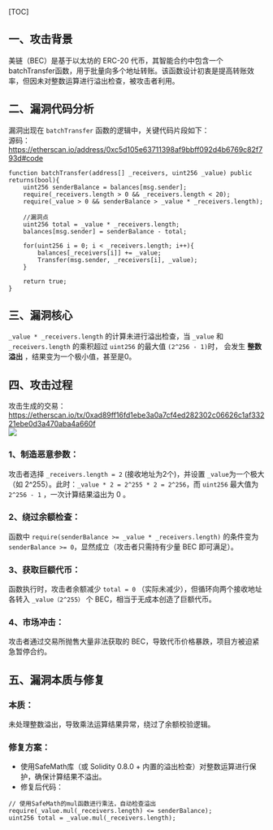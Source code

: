 [TOC]  


## 一、攻击背景  
美链（BEC）是基于以太坊的 ERC-20 代币，其智能合约中包含一个batchTransfer函数，用于批量向多个地址转账。该函数设计初衷是提高转账效率，但因未对整数运算进行溢出检查，被攻击者利用。
	
## 二、漏洞代码分析  
漏洞出现在 ``batchTransfer`` 函数的逻辑中，关键代码片段如下：   
源码：https://etherscan.io/address/0xc5d105e63711398af9bbff092d4b6769c82f793d#code  
```solidity
function batchTransfer(address[] _receivers, uint256 _value) public returns(bool){
	uint256 senderBalance = balances[msg.sender];
	require(_receivers.length > 0 && _receivers.length < 20);
	require(_value > 0 && senderBalance > _value * _receivers.length); 
	
	//漏洞点
	uint256 total = _value * _receivers.length;
	balances[msg.sender] = senderBalance - total;
	
	for(uint256 i = 0; i < _receivers.length; i++){
		balances[_receivers[i]] += _value;
		Transfer(msg.sender, _receivers[i], _value);
	}
	
	return true;
}
```	
	
## 三、漏洞核心	
``_value * _receivers.length`` 的计算未进行溢出检查，当 ``_value`` 和 ``_receivers.length`` 的乘积超过 ``uint256`` 的最大值 ``(2^256 - 1)``时， 会发生 **整数溢出** ，结果变为一个极小值，甚至是0。  
	
## 四、攻击过程  
攻击生成的交易：https://etherscan.io/tx/0xad89ff16fd1ebe3a0a7cf4ed282302c06626c1af33221ebe0d3a470aba4a660f  
<image src="https://github.com/BruceCoins/Pizza369/blob/main/0x0011%20safe/images/beauty%20_chain1.png"  width="=60%"> 
### 1、制造恶意参数：  
攻击者选择 ``_receivers.length = 2`` (接收地址为2个)，并设置 ``_value``为一个极大（如 2^255）。此时：``_value * 2 = 2^255 * 2 = 2^256``，而 ``uint256`` 最大值为 ``2^256 - 1`` ，一次计算结果溢出为 0 。  

### 2、绕过余额检查：  
函数中 ``require(senderBalance >= _value * _receivers.length)`` 的条件变为 ``senderBalance >= 0``，显然成立（攻击者只需持有少量 BEC 即可满足）。  
	
### 3、获取巨额代币：  
函数执行时，攻击者余额减少 ``total = 0`` （实际未减少），但循环向两个接收地址各转入 ``_value（2^255）`` 个 BEC，相当于无成本创造了巨额代币。  
	
### 4、市场冲击：  
攻击者通过交易所抛售大量非法获取的 BEC，导致代币价格暴跌，项目方被迫紧急暂停合约。  

## 五、漏洞本质与修复  
### 本质：  
未处理整数溢出，导致乘法运算结果异常，绕过了余额校验逻辑。  
	
### 修复方案：  
- 使用SafeMath库（或 Solidity 0.8.0 + 内置的溢出检查）对整数运算进行保护，确保计算结果不溢出。  
- 修复后代码：  
```solidity
// 使用SafeMath的mul函数进行乘法，自动检查溢出
require(_value.mul(_receivers.length) <= senderBalance);
uint256 total = _value.mul(_receivers.length);

```	
